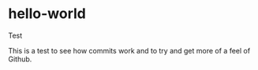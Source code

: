 # hello-world
Test

This is a test to see how commits work and to try and get more of a feel of Github.
